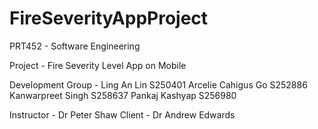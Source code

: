 FireSeverityAppProject
======================

PRT452 - Software Engineering

Project - Fire Severity Level App on Mobile

Development Group - 
                    Ling An Lin S250401
                    Arcelie Cahigus Go S252886
                    Kanwarpreet Singh S258637
                    Pankaj Kashyap S256980

Instructor - Dr Peter Shaw
Client - Dr Andrew Edwards

